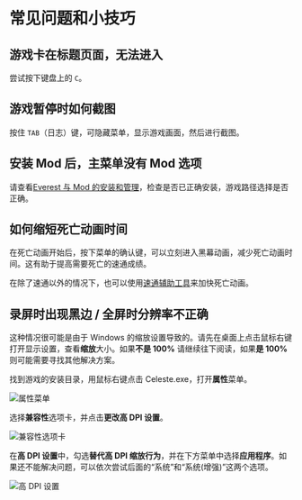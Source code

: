 # 常见问题和小技巧

## 游戏卡在标题页面，无法进入

尝试按下键盘上的 `C`。

## 游戏暂停时如何截图

按住 `TAB`（日志）键，可隐藏菜单，显示游戏画面，然后进行截图。

## 安装 Mod 后，主菜单没有 Mod 选项

请查看[Everest 与 Mod 的安装和管理](zh-cn/Celeste/Mods/Everest_and_mod.md)，检查是否已正确安装，游戏路径选择是否正确。

## 如何缩短死亡动画时间

在死亡动画开始后，按下菜单的确认键，可以立刻进入黑幕动画，减少死亡动画时间。这有助于提高需要死亡的速通成绩。

在除了速通以外的情况下，也可以使用[速通辅助工具](zh-cn/Celeste/Mods/Functional_mod_list.md)来加快死亡动画。

## 录屏时出现黑边 / 全屏时分辨率不正确

这种情况很可能是由于 Windows 的缩放设置导致的。请先在桌面上点击鼠标右键打开显示设置，查看**缩放**大小。如果**不是 100%** 请继续往下阅读，如果**是 100%** 则可能需要寻找其他解决方案。

找到游戏的安装目录，用鼠标右键点击 Celeste.exe，打开**属性**菜单。

![属性菜单](../../../img/FAQs/Attribute_menu.png)

选择**兼容性**选项卡，并点击**更改高 DPI 设置**。

![兼容性选项卡](../../../img/FAQs/Compatibility_tab.png)

在**高 DPI 设置**中，勾选**替代高 DPI 缩放行为**，并在下方菜单中选择**应用程序**。如果还不能解决问题，可以依次尝试后面的“系统”和“系统(增强)”这两个选项。

![高 DPI 设置](../../../img/FAQs/High_DPI_settings.png)
